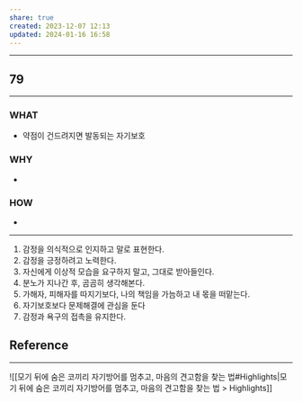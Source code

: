 ```yaml
---
share: true
created: 2023-12-07 12:13
updated: 2024-01-16 16:58
---
```


---
## 79
---
### WHAT
- 약점이 건드려지면 발동되는 자기보호
### WHY
- 
### HOW
- 
---
1. 감정을 의식적으로 인지하고 말로 표현한다.
2. 감정을 긍정하려고 노력한다.
3. 자신에게 이상적 모습을 요구하지 말고, 그대로 받아들인다.
4. 분노가 지나간 후, 곰곰히 생각해본다.
5. 가해자, 피해자를 따지기보다, 나의 책임을 가늠하고 내 몫을 떠맡는다.
6. 자기보호보다 문제해결에 관심을 둔다
7. 감정과 욕구의 접촉을 유지한다.





## Reference
---
![[모기 뒤에 숨은 코끼리  자기방어를 멈추고, 마음의 견고함을 찾는 법#Highlights|모기 뒤에 숨은 코끼리  자기방어를 멈추고, 마음의 견고함을 찾는 법 > Highlights]]
